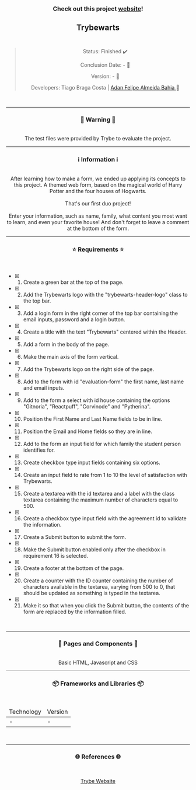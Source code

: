 <div align="center">
  <h3>
    Check out this project <a href="https://ztiagok.github.io/trybe-08.trybewarts/"> website</a>! 
  <h3>
  <h2>
    Trybewarts
    <br><br>
  </h2>

  > Status: Finished ✔️
  >
  > Conclusion Date: - 📆
  >
  > Version: - 🧪
  >
  > Developers: Tiago Braga Costa | <a href="https://www.linkedin.com/in/adan-filipe-almeida-bahia-840886a6/"> Adan Felipe Almeida Bahia </a> 👥

  <br>
  <hr>
  <h3>
    🚨 Warning 🚨
  </h3>
  <br>
  <span> The test files were provided by Trybe to evaluate the project. </span>
  <br>
  <hr>
  <h3>
    ℹ️ Information ℹ️
  </h3>
  <br>
  <span> After learning how to make a form, we ended up applying its concepts to this project. A themed web form, based on the magical world of Harry Potter and the four houses of Hogwarts.
 </span> 
  <br><br>
    <span> That's our first duo project! </span>
  <br><br>
  <span> Enter your information, such as name, family, what content you most want to learn, and even your favorite house! And don't forget to leave a comment at the bottom of the form. </span>
  <br>
  <hr>
  <h3>
    ⭐ Requirements ⭐
  </h3>
  <div align="left">
  <br>
  
- [X] 1. Create a green bar at the top of the page.
- [X] 2. Add the Trybewarts logo with the "trybewarts-header-logo" class to the top bar.
- [X] 3. Add a login form in the right corner of the top bar containing the email inputs, password and a login button.
- [X] 4. Create a title with the text "Trybewarts" centered within the Header.
- [X] 5. Add a form in the body of the page.
- [X] 6. Make the main axis of the form vertical.
- [X] 7. Add the Trybewarts logo on the right side of the page.
- [X] 8. Add to the form with id "evaluation-form" the first name, last name and email inputs.
- [X] 9. Add to the form a select with id house containing the options "Gitnoria", "Reactpuff", "Corvinode" and "Pytherina".
- [X] 10. Position the First Name and Last Name fields to be in line.
- [X] 11. Position the Email and Home fields so they are in line.
- [X] 12. Add to the form an input field for which family the student person identifies for.
- [X] 13. Create checkbox type input fields containing six options.
- [X] 14. Create an input field to rate from 1 to 10 the level of satisfaction with Trybewarts.
- [X] 15. Create a textarea with the id textarea and a label with the class textarea containing the maximum number of characters equal to 500.
- [X] 16. Create a checkbox type input field with the agreement id to validate the information.
- [X] 17. Create a Submit button to submit the form.
- [X] 18. Make the Submit button enabled only after the checkbox in requirement 16 is selected.
- [X] 19. Create a footer at the bottom of the page.
- [X] 20. Create a counter with the ID counter containing the number of characters available in the textarea, varying from 500 to 0, that should be updated as something is typed in the textarea.
- [X] 21. Make it so that when you click the Submit button, the contents of the form are replaced by the information filled.
    
  </div>
  <br>
  <hr>
  <h3>
    📄 Pages and Components 📄
  </h3>
  <br>
  <span> Basic HTML, Javascript and CSS </span>
  <br>
  <hr>
  <h3>
    📦 Frameworks and Libraries 📦
  </h3>
  <br>
  <table>
    <thead>
      <td> Technology </td>
      <td> Version </td>
    </thead>
    <tbody>
      <tr>
        <td> - </td>
        <td> - </td>
      </tr>
    </tbody>
  </table>
  <br>
  <hr>
  <h3>
    🌐 References 🌐
  </h3>
    <br>
    <p> <a href="https://www.betrybe.com/"> Trybe Website </a> </p>
</div>

